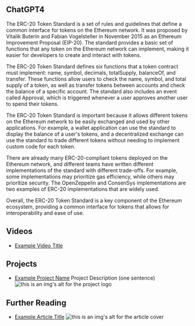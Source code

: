 ## ChatGPT4

The ERC-20 Token Standard is a set of rules and guidelines that define a common interface for tokens on the Ethereum network. It was proposed by Vitalik Buterin and Fabian Vogelsteller in November 2015 as an Ethereum Improvement Proposal (EIP-20). The standard provides a basic set of functions that any token on the Ethereum network can implement, making it easier for developers to create and interact with tokens.

The ERC-20 Token Standard defines six functions that a token contract must implement: name, symbol, decimals, totalSupply, balanceOf, and transfer. These functions allow users to check the name, symbol, and total supply of a token, as well as transfer tokens between accounts and check the balance of a specific account. The standard also includes an event called Approval, which is triggered whenever a user approves another user to spend their tokens.

The ERC-20 Token Standard is important because it allows different tokens on the Ethereum network to be easily exchanged and used by other applications. For example, a wallet application can use the standard to display the balance of a user's tokens, and a decentralized exchange can use the standard to trade different tokens without needing to implement custom code for each token.

There are already many ERC-20-compliant tokens deployed on the Ethereum network, and different teams have written different implementations of the standard with different trade-offs. For example, some implementations may prioritize gas efficiency, while others may prioritize security. The OpenZeppelin and ConsenSys implementations are two examples of ERC-20 implementations that are widely used.

Overall, the ERC-20 Token Standard is a key component of the Ethereum ecosystem, providing a common interface for tokens that allows for interoperability and ease of use.

## Videos

- [Example Video Title](https://www.youtube.com/watch?v=TDGq4aeevgY)

## Projects

- [Example Project Name](https://xxxx.xxx/xxxxx) Project Description (one sentence) ![this is an img's alt for the project logo](https://xxxx.xxx/project-logo.xxx)

## Further Reading

- [Example Article Title](https://xxxx.xxx/xxxxx) ![this is an img's alt for the article cover](https://xxxx.xxx/article-cover.xxx)

